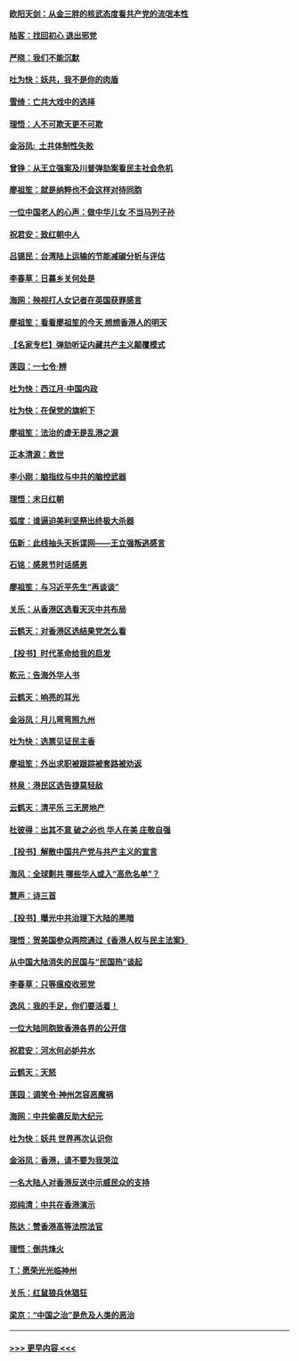 #### [欧阳天剑：从金三胖的核武态度看共产党的流氓本性](../pages/nsc993/n11702238.md?t=12060855) 
#### [陆客：找回初心 退出邪党](../pages/nsc993/n11702213.md?t=12060855) 
#### [严晓：我们不能沉默](../pages/nsc993/n11702110.md?t=12060855) 
#### [吐为快：妖共，我不是你的肉盾](../pages/nsc993/n11701366.md?t=12060855) 
#### [雪绮：亡共大戏中的选择](../pages/nsc993/n11699922.md?t=12060855) 
#### [理悟：人不可欺天更不可欺](../pages/nsc993/n11699657.md?t=12060855) 
#### [金浴凤:  土共体制性失败](../pages/nsc993/n11699361.md?t=12060855) 
#### [曾铮：从王立强案及川普弹劾案看民主社会危机](../pages/nsc993/n11699318.md?t=12060855) 
#### [廖祖笙：就是纳粹也不会这样对待同胞](../pages/nsc993/n11697658.md?t=12060855) 
#### [一位中国老人的心声：做中华儿女 不当马列子孙](../pages/nsc993/n11697525.md?t=12060855) 
#### [祝君安：致红朝中人](../pages/nsc993/n11697518.md?t=12060855) 
#### [吕锡民：台湾陆上运输的节能减碳分析与评估](../pages/nsc993/n11694983.md?t=12060855) 
#### [李春草：日暮乡关何处是](../pages/nsc993/n11694805.md?t=12060855) 
#### [海网：殃视打人女记者在英国获罪感言](../pages/nsc993/n11693832.md?t=12060855) 
#### [廖祖笙：看看廖祖笙的今天 想想香港人的明天](../pages/nsc993/n11693707.md?t=12060855) 
#### [【名家专栏】弹劾听证内藏共产主义颠覆模式](../pages/nsc993/n11693563.md?t=12060855) 
#### [莲园：一七令‧辨](../pages/nsc993/n11692558.md?t=12060855) 
#### [吐为快：西江月·中国内政](../pages/nsc993/n11692071.md?t=12060855) 
#### [吐为快：在保党的旗帜下](../pages/nsc993/n11691188.md?t=12060855) 
#### [廖祖笙：法治的虚无是乱港之源](../pages/nsc993/n11690605.md?t=12060855) 
#### [正本清源：救世](../pages/nsc993/n11689134.md?t=12060855) 
#### [李小刚：脑指纹与中共的脑控武器](../pages/nsc993/n11688900.md?t=12060855) 
#### [理悟：末日红朝](../pages/nsc993/n11688829.md?t=12060855) 
#### [弧度：谁逼迫美利坚祭出终极大杀器](../pages/nsc993/n11688735.md?t=12060855) 
#### [伍新：此线抽头天拆谍网——王立强叛逃感言](../pages/nsc993/n11687981.md?t=12060855) 
#### [石铭：感恩节时话感恩](../pages/nsc993/n11687568.md?t=12060855) 
#### [廖祖笙：与习近平先生“再谈谈”](../pages/nsc993/n11687005.md?t=12060855) 
#### [关乐：从香港区选看天灭中共布局](../pages/nsc993/n11686647.md?t=12060855) 
#### [云鹤天：对香港区选结果党怎么看](../pages/nsc993/n11686216.md?t=12060855) 
#### [【投书】时代革命给我的启发](../pages/nsc993/n11684287.md?t=12060855) 
#### [乾元：告海外华人书](../pages/nsc993/n11684044.md?t=12060855) 
#### [云鹤天：响亮的耳光](../pages/nsc993/n11684254.md?t=12060855) 
#### [金浴凤：月儿弯弯照九州](../pages/nsc993/n11684231.md?t=12060855) 
#### [吐为快：选票见证民主香](../pages/nsc993/n11684206.md?t=12060855) 
#### [廖祖笙：外出求职被跟踪被套路被劝返](../pages/nsc993/n11683874.md?t=12060855) 
#### [林泉：港民区选告捷莫轻敌](../pages/nsc993/n11683930.md?t=12060855) 
#### [云鹤天：清平乐 三无房地产](../pages/nsc993/n11681521.md?t=12060855) 
#### [杜彼得：出其不意 破之必也 华人在美 庄敬自强](../pages/nsc993/n11679554.md?t=12060855) 
#### [【投书】解散中国共产党与共产主义的宣言](../pages/nsc993/n11679177.md?t=12060855) 
#### [海风：全球剿共 哪些华人或入“高危名单”？](../pages/nsc993/n11678617.md?t=12060855) 
#### [慧声：诗三首](../pages/nsc993/n11678848.md?t=12060855) 
#### [【投书】曝光中共治理下大陆的黑暗](../pages/nsc993/n11678674.md?t=12060855) 
#### [理悟：贺美国参众两院通过《香港人权与民主法案》](../pages/nsc993/n11678104.md?t=12060855) 
#### [从中国大陆消失的民国与“民国热”谈起](../pages/nsc993/n11678075.md?t=12060855) 
#### [李春草：只等瘟疫收邪党](../pages/nsc993/n11677308.md?t=12060855) 
#### [逸风：我的手足，你们要活着！](../pages/nsc993/n11676352.md?t=12060855) 
#### [一位大陆同胞致香港各界的公开信](../pages/nsc993/n11675761.md?t=12060855) 
#### [祝君安：河水何必妒井水](../pages/nsc993/n11675746.md?t=12060855) 
#### [云鹤天：天怒](../pages/nsc993/n11675718.md?t=12060855) 
#### [莲园：调笑令‧神州怎容恶魔祸](../pages/nsc993/n11675648.md?t=12060855) 
#### [海网：中共偷袭反助大纪元](../pages/nsc993/n11673515.md?t=12060855) 
#### [吐为快：妖共 世界再次认识你](../pages/nsc993/n11673506.md?t=12060855) 
#### [金浴凤：香港，请不要为我哭泣](../pages/nsc993/n11673248.md?t=12060855) 
#### [一名大陆人对香港反送中示威民众的支持](../pages/nsc993/n11672615.md?t=12060855) 
#### [郑纯清：中共在香港演示](../pages/nsc993/n11670539.md?t=12060855) 
#### [陈达：赞香港高等法院法官](../pages/nsc993/n11669542.md?t=12060855) 
#### [理悟：倒共烽火](../pages/nsc993/n11668844.md?t=12060855) 
#### [T：愿荣光光临神州](../pages/nsc993/n11668421.md?t=12060855) 
#### [关乐：红鼠狼兵休猖狂](../pages/nsc993/n11668378.md?t=12060855) 
#### [梁京：“中国之治”是危及人类的恶治](../pages/nsc993/n11668328.md?t=12060855) 

----
#### [ >>> 更早内容 <<< ](../indexes/nsc993-earlier.md)
